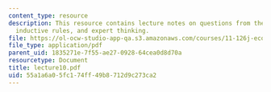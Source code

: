 ```yaml
---
content_type: resource
description: This resource contains lecture notes on questions from the last lecture,
  inductive rules, and expert thinking.
file: https://ol-ocw-studio-app-qa.s3.amazonaws.com/courses/11-126j-economics-of-education-spring-2007/55a1a6a05fc174ff49b8712d9c273ca2_lecture10.pdf
file_type: application/pdf
parent_uid: 1835271e-7f55-ae27-0928-64cea0d8d70a
resourcetype: Document
title: lecture10.pdf
uid: 55a1a6a0-5fc1-74ff-49b8-712d9c273ca2
---
```

